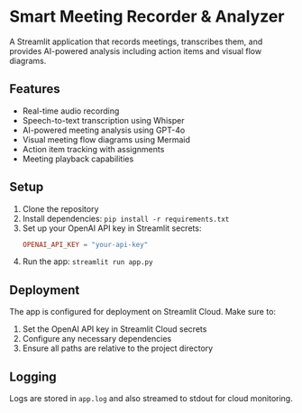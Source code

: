 # Smart Meeting Recorder & Analyzer

A Streamlit application that records meetings, transcribes them, and provides AI-powered analysis including action items and visual flow diagrams.

## Features
- Real-time audio recording
- Speech-to-text transcription using Whisper
- AI-powered meeting analysis using GPT-4o
- Visual meeting flow diagrams using Mermaid
- Action item tracking with assignments
- Meeting playback capabilities

## Setup
1. Clone the repository
2. Install dependencies: `pip install -r requirements.txt`
3. Set up your OpenAI API key in Streamlit secrets:
   ```toml
   OPENAI_API_KEY = "your-api-key"
   ```
4. Run the app: `streamlit run app.py`

## Deployment
The app is configured for deployment on Streamlit Cloud. Make sure to:
1. Set the OpenAI API key in Streamlit Cloud secrets
2. Configure any necessary dependencies
3. Ensure all paths are relative to the project directory

## Logging
Logs are stored in `app.log` and also streamed to stdout for cloud monitoring. 